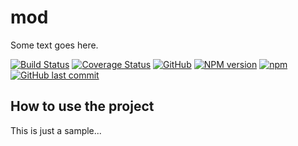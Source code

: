 # mod

Some text goes here.

[![Build Status](https://travis-ci.org/station1/mod.svg?branch=master)](https://travis-ci.org/station1/mod)
[![Coverage Status](https://coveralls.io/repos/github/station1/mod/badge.svg?branch=master)](https://coveralls.io/github/station1/mod?branch=master)
[![GitHub](https://img.shields.io/github/license/mashape/apistatus.svg)](https://opensource.org/licenses/MIT)
[![NPM version](https://img.shields.io/npm/v/swagger-mod.svg)](https://www.npmjs.com/package/swagger-mod)
[![npm](https://img.shields.io/npm/dw/swagger-mod.svg)](https://www.npmjs.com/package/swagger-mod)
[![GitHub last commit](https://img.shields.io/github/last-commit/pwelagedara/swagger-mod.svg)](https://github.com/pwelagedara/swagger-mod)


## How to use the project

This is just a sample...